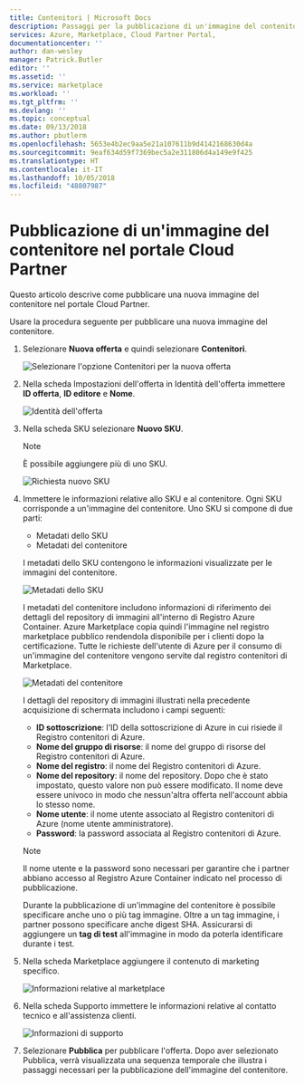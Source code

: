 ```yaml
---
title: Contenitori | Microsoft Docs
description: Passaggi per la pubblicazione di un'immagine del contenitore.
services: Azure, Marketplace, Cloud Partner Portal,
documentationcenter: ''
author: dan-wesley
manager: Patrick.Butler
editor: ''
ms.assetid: ''
ms.service: marketplace
ms.workload: ''
ms.tgt_pltfrm: ''
ms.devlang: ''
ms.topic: conceptual
ms.date: 09/13/2018
ms.author: pbutlerm
ms.openlocfilehash: 5653e4b2ec9aa5e21a107611b9d4142168630d4a
ms.sourcegitcommit: 9eaf634d59f7369bec5a2e311806d4a149e9f425
ms.translationtype: HT
ms.contentlocale: it-IT
ms.lasthandoff: 10/05/2018
ms.locfileid: "48807987"
---
```

<a name="publishing-a-container-image-in-the-cloud-partner-portal"></a>Pubblicazione di un'immagine del contenitore nel portale Cloud Partner
========================================================

Questo articolo descrive come pubblicare una nuova immagine del contenitore nel portale Cloud Partner.

Usare la procedura seguente per pubblicare una nuova immagine del contenitore.

1. Selezionare **Nuova offerta** e quindi selezionare **Contenitori**.

    ![Selezionare l'opzione Contenitori per la nuova offerta](media/cpp-containers-guide/azure-container-offer.png)

2. Nella scheda Impostazioni dell'offerta in Identità dell'offerta immettere **ID offerta**, **ID editore** e **Nome**.

    ![Identità dell'offerta](media/cpp-containers-guide/containers-offer-settings.png)

3. Nella scheda SKU selezionare **Nuovo SKU**.
    >[!NOTE]
    >È possibile aggiungere più di uno SKU.

    ![Richiesta nuovo SKU](media/cpp-containers-guide/containers-sku-settings.png)

4. Immettere le informazioni relative allo SKU e al contenitore. Ogni SKU corrisponde a un'immagine del contenitore. Uno SKU si compone di due parti:

    -   Metadati dello SKU
    -   Metadati del contenitore

    I metadati dello SKU contengono le informazioni visualizzate per le immagini del contenitore.

    ![Metadati dello SKU](media/cpp-containers-guide/containers-sku-details.png)

    I metadati del contenitore includono informazioni di riferimento dei dettagli del repository di immagini all'interno di Registro Azure Container. Azure Marketplace copia quindi l'immagine nel registro marketplace pubblico rendendola disponibile per i clienti dopo la certificazione. Tutte le richieste dell'utente di Azure per il consumo di un'immagine del contenitore vengono servite dal registro contenitori di Marketplace.

   ![Metadati del contenitore](media/cpp-containers-guide/containers-image-repository.png)

    I dettagli del repository di immagini illustrati nella precedente acquisizione di schermata includono i campi seguenti:

    -   **ID sottoscrizione**: l'ID della sottoscrizione di Azure in cui risiede il Registro contenitori di Azure.
    -   **Nome del gruppo di risorse**: il nome del gruppo di risorse del Registro contenitori di Azure.
    -   **Nome del registro**: il nome del Registro contenitori di Azure.
    -   **Nome del repository**: il nome del repository. Dopo che è stato impostato, questo valore non può essere modificato. Il nome deve essere univoco in modo che nessun'altra offerta nell'account abbia lo stesso nome.
    -   **Nome utente**: il nome utente associato al Registro contenitori di Azure (nome utente amministratore).
    -   **Password**: la password associata al Registro contenitori di Azure.

    >[!NOTE]
    >Il nome utente e la password sono necessari per garantire che i partner abbiano accesso al Registro Azure Container indicato nel processo di pubblicazione.

    Durante la pubblicazione di un'immagine del contenitore è possibile specificare anche uno o più tag immagine. Oltre a un tag immagine, i partner possono specificare anche digest SHA. Assicurarsi di aggiungere un **tag di test** all'immagine in modo da poterla identificare durante i test.

5. Nella scheda Marketplace aggiungere il contenuto di marketing specifico.

    ![Informazioni relative al marketplace](media/cpp-containers-guide/containers-marketplace-tab.png)

6. Nella scheda Supporto immettere le informazioni relative al contatto tecnico e all'assistenza clienti.

   ![Informazioni di supporto](media/cpp-containers-guide/containers-support-tab.png)

7. Selezionare **Pubblica** per pubblicare l'offerta. Dopo aver selezionato Pubblica, verrà visualizzata una sequenza temporale che illustra i passaggi necessari per la pubblicazione dell'immagine del contenitore.
